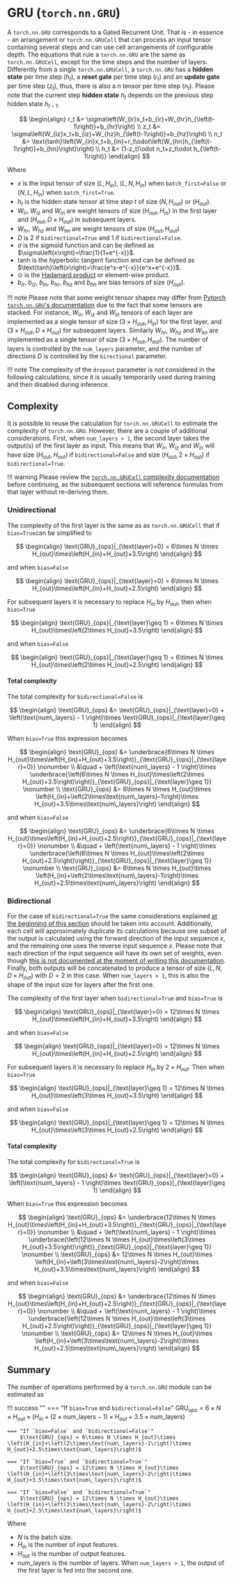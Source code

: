 # GRU (`torch.nn.GRU`)
A `torch.nn.GRU` corresponds to a Gated Recurrent Unit. That is - in essence - an arrangement or `torch.nn.GRUCell` that can process an input tensor containing several steps and can use cell arrangements of configurable depth. The equations that rule a `torch.nn.GRU` are the same as `torch.nn.GRUCell`, except for the time steps and the number of layers. Differently from a single `torch.nn.GRUCell`, a `torch.nn.GRU` has a **hidden state** per time step ($h_t$), a **reset gate** per time step ($r_t$) and an **update gate** per time step ($z_t$), thus, there is also a $n$ tensor per time step ($n_t$). Please note that the current step **hidden state** $h_t$ depends on the previous step hidden state $h_{t-1}$.

$$
\begin{align}
    r_t &= \sigma\left(W_{ir}x_t+b_{ir}+W_{hr}h_{\left(t-1\right)}+b_{hr}\right) \\
    z_t &= \sigma\left(W_{iz}x_t+b_{iz}+W_{hz}h_{\left(t-1\right)}+b_{hz}\right) \\
    n_t &= \text{tanh}\left(W_{in}x_t+b_{in}+r_t\odot\left(W_{hn}h_{\left(t-1\right)}+b_{hn}\right)\right) \\
    h_t &= (1-z_t)\odot n_t+z_t\odot h_{\left(t-1\right)}
\end{align}
$$

Where

* $x$ is the input tensor of size $\left(L, H_{in}\right)$, $\left(L, N, H_{in}\right)$ when `batch_first=False` or $\left(N, L, H_{in}\right)$ when `batch_first=True`.
* $h_t$ is the hidden state tensor at time step $t$ of size $\left(N, H_{out}\right)$ or $\left(H_{out}\right)$.
* $W_{ir}$, $W_{iz}$ and $W_{in}$ are weight tensors of size $\left(H_{out}, H_{in}\right)$ in the first layer and $\left(H_{out}, D\times H_{out}\right)$ in subsequent layers.
* $W_{hr}$, $W_{hz}$ and $W_{hn}$ are weight tensors of size $\left(H_{out}, H_{out}\right)$ 
* $D$ is $2$ if `bidirectional=True` and $1$ if `bidirectional=False`.
* $\sigma$ is the sigmoid function and can be defined as $\sigma\left(x\right)=\frac{1}{1+e^{-x}}$.
* $\text{tanh}$ is the hyperbolic tangent function and can be defined as $\text{tanh}\left(x\right)=\frac{e^x-e^{-x}}{e^x+e^{-x}}$.
* $\odot$ is the <a href="https://en.wikipedia.org/wiki/Hadamard_product_(matrices)" target="_blank">Hadamard product</a> or element-wise product.
* $b_{ir}$, $b_{iz}$, $b_{in}$, $b_{hr}$, $b_{hz}$ and $b_{hn}$ are bias tensors of size $\left(H_{out}\right)$.

!!! note
    Please note that some weight tensor shapes may differ from <a href="https://pytorch.org/docs/stable/generated/torch.nn.GRU.html" target="_blank">Pytorch `torch.nn.GRU`'s documentation</a> due to the fact that some tensors are stacked. For instance, $W_{ir}$, $W_{iz}$ and $W_{in}$ tensors of each layer are implemented as a single tensor of size $\left(3\times H_{out}, H_{in}\right)$ for the first layer, and $\left(3\times H_{out}, D\times H_{out}\right)$ for subsequent layers. Similarly $W_{hr}$, $W_{hz}$ and $W_{hn}$ are implemented as a single tensor of size $\left(3\times H_{out}, H_{out}\right)$. The number of layers is controlled by the `num_layers` parameter, and the number of directions $D$ is controlled by the `birectional` parameter.

!!! note
    The complexity of the `dropout` parameter is not considered in the following calculations, since it is usually temporarily used during training and then disabled during inference.

## Complexity
It is possible to reuse the calculation for `torch.nn.GRUCell` to estimate the complexity of `torch.nn.GRU`. However, there are a couple of additional considerations. First, when `num_layers > 1`, the second layer takes the output(s) of the first layer as input. This means that $W_{ir}$, $W_{iz}$ and $W_{in}$ will have size $\left(H_\text{out}, H_\text{out}\right)$ if `bidirectional=False` and size $\left(H_\text{out}, 2\times H_\text{out}\right)$ if `bidirectional=True`.

!!! warning
    Please review the [`torch.nn.GRUCell` complexity documentation](./grucell.md) before continuing, as the subsequent sections will reference formulas from that layer without re-deriving them.

### Unidirectional
The complexity of the first layer is the same as as `torch.nn.GRUCell` that if `bias=True`can be simplified to

$$
\begin{align}
    \text{GRU}_{ops}|_{\text{layer}=0} = 6\times N \times H_{out}\times\left(H_{in}+H_{out}+3.5\right)
\end{align}
$$

and when `bias=False`

$$
\begin{align}
    \text{GRU}_{ops}|_{\text{layer}=0} = 6\times N \times H_{out}\times\left(H_{in}+H_{out}+2.5\right)
\end{align}
$$

For subsequent layers it is necessary to replace $H_{in}$ by $H_{out}$, then when `bias=True`

$$
\begin{align}
    \text{GRU}_{ops}|_{\text{layer}\geq 1} = 6\times N \times H_{out}\times\left(2\times H_{out}+3.5\right)
\end{align}
$$

and when `bias=False`

$$
\begin{align}
    \text{GRU}_{ops}|_{\text{layer}\geq 1} = 6\times N \times H_{out}\times\left(2\times H_{out}+2.5\right)
\end{align}
$$


#### Total complexity
The total complexity for `bidirectional=False` is

$$
\begin{align}
    \text{GRU}_{ops} &= \text{GRU}_{ops}|_{\text{layer}=0} + \left(\text{num\_layers} - 1 \right)\times \text{GRU}_{ops}|_{\text{layer}\geq 1}
\end{align}
$$

When `bias=True` this expression becomes

$$
\begin{align}
    \text{GRU}_{ops} &= \underbrace{6\times N \times H_{out}\times\left(H_{in}+H_{out}+3.5\right)}_{\text{GRU}_{ops}|_{\text{layer}=0}} \nonumber \\
    &\quad + \left(\text{num\_layers} - 1 \right)\times \underbrace{\left(6\times N \times H_{out}\times\left(2\times H_{out}+3.5\right)\right)}_{\text{GRU}_{ops}|_{\text{layer}\geq 1}} \nonumber \\
    \text{GRU}_{ops} &= 6\times N \times H_{out}\times \left(H_{in}+\left(2\times\text{num\_layers}-1\right)\times H_{out}+3.5\times\text{num\_layers}\right)
\end{align}
$$

and when `bias=False`

$$
\begin{align}
    \text{GRU}_{ops} &= \underbrace{6\times N \times H_{out}\times\left(H_{in}+H_{out}+2.5\right)}_{\text{GRU}_{ops}|_{\text{layer}=0}} \nonumber \\
    &\quad + \left(\text{num\_layers} - 1 \right)\times \underbrace{\left(6\times N \times H_{out}\times\left(2\times H_{out}+2.5\right)\right)}_{\text{GRU}_{ops}|_{\text{layer}\geq 1}} \nonumber \\
    \text{GRU}_{ops} &= 6\times N \times H_{out}\times \left(H_{in}+\left(2\times\text{num\_layers}-1\right)\times H_{out}+2.5\times\text{num\_layers}\right)
\end{align}
$$

### Bidirectional
For the case of `bidirectional=True` the same considerations explained [at the beginning of this section](#complexity) should be taken into account. Additionally, each cell will approximately duplicate its calculations because one subset of the output is calculated using the forward direction of the input sequence $x$, and the remaining one uses the reverse input sequence $x$. Please note that each direction of the input sequence will have its own set of weights, even though <a href="https://github.com/pytorch/pytorch/issues/59332" target="blank">this is not documented at the moment of writing this documentation</a>. Finally, both outputs will be concatenated to produce a tensor of size $\left(L, N, D\times H_{out}\right)$ with $D=2$ in this case. When `num_layers > 1`, this is also the shape of the input size for layers after the first one.

The complexity of the first layer when `bidirectional=True` and `bias=True` is

$$
\begin{align}
    \text{GRU}_{ops}|_{\text{layer}=0} = 12\times N \times H_{out}\times\left(H_{in}+H_{out}+3.5\right)
\end{align}
$$

and when `bias=False`

$$
\begin{align}
    \text{GRU}_{ops}|_{\text{layer}=0} = 12\times N \times H_{out}\times\left(H_{in}+H_{out}+2.5\right)
\end{align}
$$

For subsequent layers it is necessary to replace $H_{in}$ by $2\times H_{out}$. Then when `bias=True`

$$
\begin{align}
    \text{GRU}_{ops}|_{\text{layer}\geq 1} = 12\times N \times H_{out}\times\left(3\times H_{out}+3.5\right)
\end{align}
$$

and when `bias=False`

$$
\begin{align}
    \text{GRU}_{ops}|_{\text{layer}\geq 1} = 12\times N \times H_{out}\times\left(3\times H_{out}+2.5\right)
\end{align}
$$

#### Total complexity
The total complexity for `bidirectional=True` is

$$
\begin{align}
    \text{GRU}_{ops} &= \text{GRU}_{ops}|_{\text{layer}=0} + \left(\text{num\_layers} - 1 \right)\times \text{GRU}_{ops}|_{\text{layer}\geq 1}
\end{align}
$$

When `bias=True` this expression becomes

$$
\begin{align}
    \text{GRU}_{ops} &= \underbrace{12\times N \times H_{out}\times\left(H_{in}+H_{out}+3.5\right)}_{\text{GRU}_{ops}|_{\text{layer}=0}} \nonumber \\
    &\quad + \left(\text{num\_layers} - 1 \right)\times \underbrace{\left(12\times N \times H_{out}\times\left(3\times H_{out}+3.5\right)\right)}_{\text{GRU}_{ops}|_{\text{layer}\geq 1}} \nonumber \\
    \text{GRU}_{ops} &= 12\times N \times H_{out}\times \left(H_{in}+\left(3\times\text{num\_layers}-2\right)\times H_{out}+3.5\times\text{num\_layers}\right)
\end{align}
$$

and when `bias=False`

$$
\begin{align}
    \text{GRU}_{ops} &= \underbrace{12\times N \times H_{out}\times\left(H_{in}+H_{out}+2.5\right)}_{\text{GRU}_{ops}|_{\text{layer}=0}} \nonumber \\
    &\quad + \left(\text{num\_layers} - 1 \right)\times \underbrace{\left(12\times N \times H_{out}\times\left(3\times H_{out}+2.5\right)\right)}_{\text{GRU}_{ops}|_{\text{layer}\geq 1}} \nonumber \\
    \text{GRU}_{ops} &= 12\times N \times H_{out}\times \left(H_{in}+\left(3\times\text{num\_layers}-2\right)\times H_{out}+2.5\times\text{num\_layers}\right)
\end{align}
$$

## Summary
The number of operations performed by a `torch.nn.GRU` module can be estimated as

!!! success ""
    === "If `bias=True` and `bidirectional=False`"
        $\text{GRU}_{ops} = 6\times N \times H_{out}\times \left(H_{in}+\left(2\times\text{num\_layers}-1\right)\times H_{out}+3.5\times\text{num\_layers}\right)$
    
    === "If `bias=False` and `bidirectional=False`"
        $\text{GRU}_{ops} = 6\times N \times H_{out}\times \left(H_{in}+\left(2\times\text{num\_layers}-1\right)\times H_{out}+2.5\times\text{num\_layers}\right)$
    
    === "If `bias=True` and `bidirectional=True`" 
        $\text{GRU}_{ops} = 12\times N \times H_{out}\times \left(H_{in}+\left(3\times\text{num\_layers}-2\right)\times H_{out}+3.5\times\text{num\_layers}\right)$

    === "If `bias=False` and `bidirectional=True`"
        $\text{GRU}_{ops} = 12\times N \times H_{out}\times \left(H_{in}+\left(3\times\text{num\_layers}-2\right)\times H_{out}+2.5\times\text{num\_layers}\right)$
    
Where

* $N$ is the batch size.
* $H_\text{in}$ is the number of input features.
* $H_\text{out}$ is the number of output features.
* $\text{num\_layers}$ is the number of layers. When `num_layers > 1`, the output of the first layer is fed into the second one.
